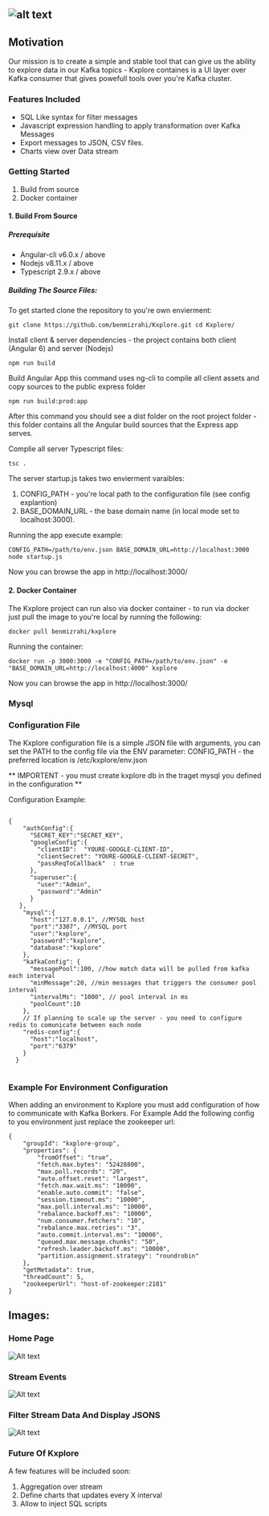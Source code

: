 ## ![alt text](https://raw.githubusercontent.com/benmizrahi/Kxplore/master/app/src/assets/k_logo.png)
## Motivation
Our mission is to create a simple and stable tool that can give us the ability to explore data in our Kafka topics - Kxplore containes is a UI layer over Kafka consumer that gives powefull tools over you're Kafka cluster.

### Features Included
 - SQL Like syntax for filter messages
 - Javascript expression handling to apply transformation over Kafka Messages 
 - Export messages to JSON, CSV files.
 - Charts view over Data stream

### Getting Started

1. Build from source 
2. Docker container 

#### 1. Build From Source

#####  Prerequisite
- Angular-cli v6.0.x / above
- Nodejs v8.11.x / above
- Typescript 2.9.x / above

##### Building The Source Files:
To get started clone the repository to you're own envierment:

`
git clone https://github.com/benmizrahi/Kxplore.git
cd Kxplore/
`

Install client & server dependencies - the project contains both client (Angular 6) and server (Nodejs)

``
npm run build 
``

Build Angular App this command uses ng-cli to compile all client assets and copy sources to the public express folder

`
npm run build:prod:app
`

After this command you should see a dist folder on the root project folder - this folder contains all the Angular build sources that the Express app serves.

Complie all server Typescript files:

`
tsc .
`

The server startup.js takes two envierment varaibles:
1. CONFIG_PATH - you're local path to the configuration file (see config explantion)
2. BASE_DOMAIN_URL - the base domain name (in local mode set to localhost:3000).

Running the app execute example:

``
CONFIG_PATH=/path/to/env.json BASE_DOMAIN_URL=http://localhost:3000 node startup.js
``

Now you can browse the app in http://localhost:3000/

#### 2. Docker Container

The Kxplore project can run also via docker container - to run via docker just pull the image to you're local by running the following:

`
docker pull benmizrahi/kxplore
`

Running the container:

``
docker run -p 3000:3000 -e "CONFIG_PATH=/path/to/env.json" -e "BASE_DOMAIN_URL=http://localhost:4000" kxplore
``


Now you can browse the app in http://localhost:3000/

### Mysql 

### Configuration File
The Kxplore configuration file is a simple JSON file with arguments, you can set the PATH to the config file via the ENV parameter: CONFIG_PATH - the preferred location is /etc/kxplore/env.json

** IMPORTENT - you must create kxplore db in the traget mysql you defined in the configuration **

Configuration Example:
```

{
    "authConfig":{
      "SECRET_KEY":"SECRET_KEY",
      "googleConfig":{
        "clientID":  "YOURE-GOOGLE-CLIENT-ID",
        "clientSecret": "YOURE-GOOGLE-CLIENT-SECRET",
        "passReqToCallback"  : true
      },
      "superuser":{
        "user":"Admin",
        "password":"Admin"
      }
   },
    "mysql":{
      "host":"127.0.0.1", //MYSQL host
      "port":"3307", //MYSQL port
      "user":"kxplore",
      "password":"kxplore",
      "database":"kxplore"
    },
    "kafkaConfig": { 
      "messagePool":100, //how match data will be pulled from kafka each interval 
      "minMessage":20, //min messages that triggers the consumer pool interval
      "intervalMs": "1000", // pool interval in ms
      "poolCount":10
    },
    // If planning to scale up the server - you need to configure redis to comunicate between each node
    "redis-config":{
      "host":"localhost", 
      "port":"6379"
    }
  }


```

### Example For Environment Configuration

When adding an environment to Kxplore you must add configuration of how to communicate with Kafka Borkers.
For Example Add the following config to you environment just replace the zookeeper url:

```
{
	"groupId": "kxplore-group",
	"properties": {
		"fromOffset": "true",
		"fetch.max.bytes": "52428800",
		"max.poll.records": "20",
		"auto.offset.reset": "largest",
		"fetch.max.wait.ms": "10000",
		"enable.auto.commit": "false",
		"session.timeout.ms": "10000",
		"max.poll.interval.ms": "10000",
		"rebalance.backoff.ms": "10000",
		"num.consumer.fetchers": "10",
		"rebalance.max.retries": "3",
		"auto.commit.interval.ms": "10000",
		"queued.max.message.chunks": "50",
		"refresh.leader.backoff.ms": "10000",
		"partition.assignment.strategy": "roundrobin"
	},
	"getMetadata": true,
	"threadCount": 5,
	"zookeeperUrl": "host-of-zookeeper:2181"
}
```
## Images:

### Home Page
![Alt text](images/home_page.png?raw=true "Home Page")

### Stream Events

![Alt text](images/stream.png?raw=true "Home Page")

### Filter Stream Data And Display JSONS

![Alt text](images/filter_stream.png?raw=true "Home Page")



### Future Of Kxplore 
A few features will be included soon:

1. Aggregation over stream 
2. Define charts that updates every X interval
3. Allow to inject SQL scripts 

 
